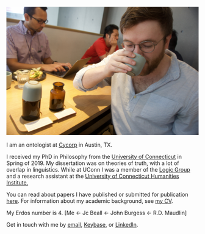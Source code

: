 ![imageofme](cuppingroomjared.jpg)

 
I am an ontologist at [Cycorp](https://cyc.com) in Austin, TX.

I received my PhD in Philosophy from the [University of Connecticut](https://philosophy.uconn.edu) in Spring of 2019. My dissertation was on theories of truth, with a lot of overlap in linguistics. While at UConn I was a member of the [Logic Group](https://logic.uconn.edu) and a research assistant at the [University of Connecticut Humanities Institute.](https://humanities.uconn.edu/)

You can read about papers I have published or submitted for publication [here](papers). For information about my academic background, see [my CV](Academic_CV.pdf).

My Erdos number is 4. [Me <- Jc Beall <- John Burgess <- R.D. Maudlin]

Get in touch with me by [email](mailto:jaredhenderson@tuta.io), [Keybase](https://keybase.io/jhen), or [LinkedIn](https://www.linkedin.com/in/jared-henderson-66b9a0162/).
